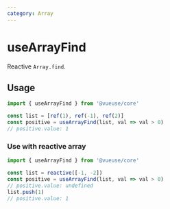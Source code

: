 ```yaml
---
category: Array
---
```


# useArrayFind

Reactive `Array.find`.

## Usage

```js
import { useArrayFind } from '@vueuse/core'

const list = [ref(1), ref(-1), ref(2)]
const positive = useArrayFind(list, val => val > 0)
// positive.value: 1
```

### Use with reactive array

```js
import { useArrayFind } from '@vueuse/core'

const list = reactive([-1, -2])
const positive = useArrayFind(list, val => val > 0)
// positive.value: undefined
list.push(1)
// positive.value: 1
```
